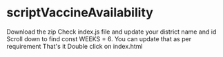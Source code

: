 # scriptVaccineAvailability

Download the zip
Check index.js file and update your district name and id
Scroll down to find const WEEKS = 6. You can update that as per requirement
That's it
Double click on index.html
